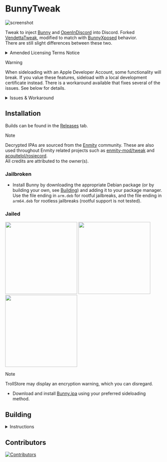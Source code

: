 # BunnyTweak

![screenshot](https://adriancastro.dev/c6wkhfl0rq1f.PNG)

Tweak to inject [Bunny](https://github.com/pyoncord/Bunny) and [OpenInDiscord](https://github.com/castdrian/OpenInDiscord) into Discord. Forked [VendettaTweak](https://github.com/vendetta-mod/VendettaTweak), modified to match with [BunnyXposed](https://github.com/pyoncord/BunnyXposed) behavior. \
There are still slight differences between these two.

<details>
<summary>Amended Licensing Terms Notice</summary>

As of commit b7cd1471f7d9dd79fe7832e7e7face296f2fd6a6, this repository includes an amendment to the original Open Software License 3.0 ("OSL 3.0"). The following new conditions have been added to the license:

- Substantial Modification Requirement: Any forks, derivative works, or redistributions of this project must meet the requirement for substantial modification as outlined in the updated license. Redistribution without substantial changes to the codebase or functionality is prohibited.

This amendment is made in accordance with the OSL 3.0's Section 16, which allows for modification of the license as long as the modified version is not presented as the original OSL. The modifications applied here are clearly delineated and include only the added condition of requiring substantial changes to redistributed code.
</details>

> [!WARNING]
> When sideloading with an Apple Developer Account, some functionality will break. If you value these features, sideload with a local development certificate instead. There is a workaround available that fixes several of the issues. See below for details.

<details>
<summary>Issues & Workaround</summary>
<br/>
To resolve the fixable issues, you need to match the app's bundle ID with your provisioning profile's App ID (excluding the team ID prefix):
<table>
<tr>
    <th>Issue</th>
    <th>Fixable</th>
    <th>Example</th>
</tr>
<tr>
    <td>Cannot change app icons</td>
    <td>✓</td>
    <td rowspan="5"><img src="https://adriancastro.dev/e0hbonxknepw.jpg" width="300"></td>
</tr>
<tr>
    <td>Cannot share items to Discord</td>
    <td>✗</td>
</tr>
<tr>
    <td>Cannot use passkeys</td>
    <td>✗</td>
</tr>
</table>

## Doing this will break notifications if the app is backgrounded or closed

</details>

## Installation

Builds can be found in the [Releases](https://github.com/pyoncord/BunnyTweak/releases/latest) tab.

> [!NOTE]
> Decrypted IPAs are sourced from the [Enmity](https://github.com/enmity-mod/) community. These are also used throughout Enmity related projects such as [enmity-mod/tweak](https://github.com/enmity-mod/tweak/) and [acquitelol/rosiecord](https://github.com/acquitelol/rosiecord).\
> All credits are attributed to the owner(s).

### Jailbroken

- Install Bunny by downloading the appropriate Debian package (or by building your own, see [Building](#building)) and adding it to your package manager. Use the file ending in `arm.deb` for rootful jailbreaks, and the file ending in `arm64.deb` for rootless jailbreaks (rootful support is not tested).

### Jailed

<a href="https://tinyurl.com/bdfkbtf7"><img src="https://adriancastro.dev/0byxzkzdsauj.png" width="230"></a>
<a href="https://tinyurl.com/24zjszuf"><img src="https://i.imgur.com/dsbDLK9.png" width="230"></a>
<a href="https://tinyurl.com/yh455zk6"><img src="https://i.imgur.com/46qhEAv.png" width="230"></a>

> [!NOTE]
> TrollStore may display an encryption warning, which you can disregard.

- Download and install [Bunny.ipa](https://github.com/pyoncord/BunnyTweak/releases/latest/download/Bunny.ipa) using your preferred sideloading method.

## Building

<details>
<summary>Instructions</summary>

> These steps assume you use macOS.

1. Install Xcode from the App Store. If you've previously installed the `Command Line Utilities` package, you will need to run `sudo xcode-select -switch /Applications/Xcode.app/Contents/Developer` to make sure you're using the Xcode tools instead.

> If you want to revert the `xcode-select` change, run `sudo xcode-select -switch /Library/Developer/CommandLineTools/SDKs/MacOSX.sdk`

2. Install the required dependencies. You can do this by running `brew install make ldid` in your terminal. If you do not have brew installed, follow the instructions [here](https://brew.sh/).

3. Setup your path accordingly. We recommend you run the following before running the next commands, as well as any time you want to build BunnyTweak.

```bash
export PATH="$(brew --prefix make)/libexec/gnubin:$PATH"
# feel free to set whatever path you want, but it needs to be a direct path, without relative parts
export THEOS="/Users/vendetta/IPA/theos"
```

4. Setup [theos](https://theos.dev/docs/installation-macos) by running the script provided by theos.

```bash
bash -c "$(curl -fsSL https://raw.githubusercontent.com/theos/theos/master/bin/install-theos)"
```

If you've already installed theos, you can run `$THEOS/bin/update-theos` to make sure it's up to date.

5. Clone this repository with `git clone git@github.com:pyoncord/BunnyTweak.git` and `cd` into it. Replace the URL with your fork if you've forked this repository.

6. To build BunnyTweak, you can run `rm -rf packages && make clean && make package FINALPACKAGE=1 && make package FINALPACKAGE=1 THEOS_PACKAGE_SCHEME=rootless`. The first command will remove any previous packages, the second will clean the project, the third will build the rootful package (which is denoted by the `arm.deb` ending), and the fourth will build the rootless package (which is denoted by the `arm64.deb` ending).

The first time you run this, it might take a bit longer, but subsequent builds should be much faster.

The resulting `.deb` files will be in the `packages` folder. As a reminder, `*arm.deb` is for rootful jailbreaks and sideloading, and `*arm64.deb` is for rootless jailbreaks.

</details>

## Contributors

[![Contributors](https://contrib.rocks/image?repo=bunny-mod/BunnyTweak)](https://github.com/bunny-mod/BunnyTweak/graphs/contributors)

<!-- @vladdy was here, battling all these steps so you don't have to. Have fun! :3 -->
<!-- @castdrian also was here simplifying these steps immensely -->
